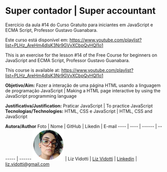 # Super contador | Super accountant

Exercício da aula #14 do Curso Gratuito para iniciantes em JavaScript e ECMA Script, Professor Gustavo Guanabara.

Este curso está disponível em: https://www.youtube.com/playlist?list=PLHz_AreHm4dlsK3Nr9GVvXCbpQyHQl1o1

This is an exercise for the lesson #14 of the Free Course for beginners on JavaScript and ECMA Script, Professor Gustavo Guanabara.

This course is available at: https://www.youtube.com/playlist?list=PLHz_AreHm4dlsK3Nr9GVvXCbpQyHQl1o1

**Objetivo/Aim:** Fazer a interação de uma página HTML usando a linguagem de programação JavaScript | Making a HTML page interactive by using the JavaScript programming language

**Justificativa/Justification:** Praticar JavaScript | To practice JavaScript
**Tecnologias/Technologies:** HTML, CSS e JavaScript | HTML, CSS and JavaScript

**Autora/Author**
Foto | Nome | GitHub | Likedin | E-mail
---- | ---- | ------ | ------- | ------
<img src="./img/perfil.png" width="100px">  | Liz Vidotti | [Liz Vidotti](https://github.com/lizvidotti91) | [Linkedin](https://www.linkedin.com/in/elisetevidotti/) | liz.vidotti@gmail.com
